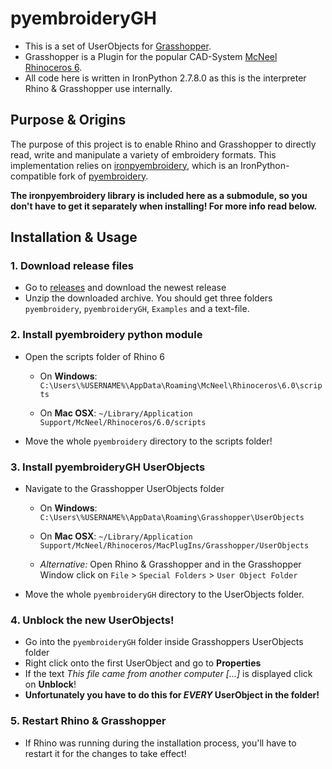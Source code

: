 # pyembroideryGH

- This is a set of UserObjects for [Grasshopper](https://www.rhino3d.com/6/new/grasshopper).
- Grasshopper is a Plugin for the popular CAD-System [McNeel Rhinoceros 6](https://www.rhino3d.com/).
- All code here is written in IronPython 2.7.8.0 as this is the interpreter Rhino & Grasshopper use internally.

## Purpose & Origins

The purpose of this project is to enable Rhino and Grasshopper to directly read, write and manipulate a variety of embroidery formats. This implementation relies on [ironpyembroidery](https://github.com/fstwn/ironpyembroidery/), which is an IronPython-compatible fork of [pyembroidery](https://github.com/EmbroidePy/pyembroidery/).

**The ironpyembroidery library is included here as a submodule, so you don't have to get it separately when installing! For more info read below.**

## Installation & Usage

### 1. Download release files

- Go to [releases](https://github.com/fstwn/pyembroideryGH/releases) and download the newest release
- Unzip the downloaded archive. You should get three folders `pyembroidery`, `pyembroideryGH`, `Examples` and a text-file.

### 2. Install pyembroidery python module

- Open the scripts folder of Rhino 6
  - On **Windows**:
  `C:\Users\%USERNAME%\AppData\Roaming\McNeel\Rhinoceros\6.0\scripts`

  - On **Mac OSX**:
  `~/Library/Application Support/McNeel/Rhinoceros/6.0/scripts`
- Move the whole `pyembroidery` directory to the scripts folder!

### 3. Install pyembroideryGH UserObjects

- Navigate to the Grasshopper UserObjects folder
  - On **Windows**:
  `C:\Users\%USERNAME%\AppData\Roaming\Grasshopper\UserObjects`

  - On **Mac OSX**:
  `~/Library/Application Support/McNeel/Rhinoceros/MacPlugIns/Grasshopper/UserObjects`

  - *Alternative:* Open Rhino & Grasshopper and in the Grasshopper Window click on
  `File` > `Special Folders` > `User Object Folder`

- Move the whole `pyembroideryGH` directory to the UserObjects folder.

### 4. Unblock the new UserObjects!

- Go into the `pyembroideryGH` folder inside Grasshoppers UserObjects folder
- Right click onto the first UserObject and go to **Properties**
- If the text *This file came from another computer [...]* is displayed click on **Unblock**!
- **Unfortunately you have to do this for _EVERY_ UserObject in the folder!**

### 5. Restart Rhino & Grasshopper

- If Rhino was running during the installation process, you'll have to restart it for the changes to take effect!

